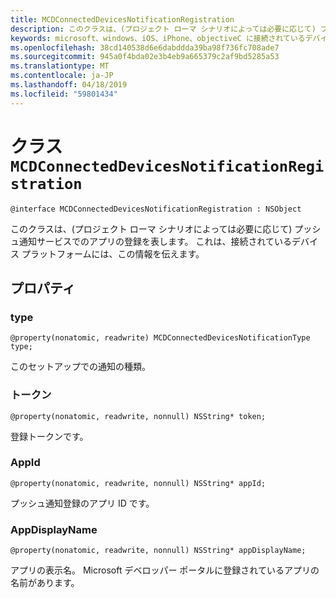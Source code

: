 ```yaml
---
title: MCDConnectedDevicesNotificationRegistration
description: このクラスは、(プロジェクト ローマ シナリオによっては必要に応じて) プッシュ通知サービスでのアプリの登録を表します。
keywords: microsoft、windows、iOS、iPhone、objectiveC に接続されているデバイス、プロジェクトのローマ
ms.openlocfilehash: 38cd140538d6e6dabddda39ba98f736fc708ade7
ms.sourcegitcommit: 945a0f4bda02e3b4eb9a665379c2af9bd5285a53
ms.translationtype: MT
ms.contentlocale: ja-JP
ms.lasthandoff: 04/18/2019
ms.locfileid: "59801434"
---
```

# <a name="class-mcdconnecteddevicesnotificationregistration"></a>クラス `MCDConnectedDevicesNotificationRegistration` 

```
@interface MCDConnectedDevicesNotificationRegistration : NSObject
```  
 このクラスは、(プロジェクト ローマ シナリオによっては必要に応じて) プッシュ通知サービスでのアプリの登録を表します。 これは、接続されているデバイス プラットフォームには、この情報を伝えます。

## <a name="properties"></a>プロパティ

### <a name="type"></a>type
`@property(nonatomic, readwrite) MCDConnectedDevicesNotificationType type;`

このセットアップでの通知の種類。

### <a name="token"></a>トークン
`@property(nonatomic, readwrite, nonnull) NSString* token;`

登録トークンです。

### <a name="appid"></a>AppId
`@property(nonatomic, readwrite, nonnull) NSString* appId;`

プッシュ通知登録のアプリ ID です。

### <a name="appdisplayname"></a>AppDisplayName
`@property(nonatomic, readwrite, nonnull) NSString* appDisplayName;`

アプリの表示名。 Microsoft デベロッパー ポータルに登録されているアプリの名前があります。